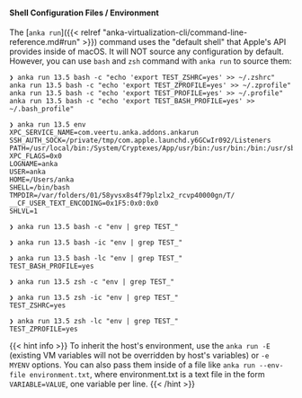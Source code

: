 #### Shell Configuration Files / Environment

The [`anka run`]({{< relref "anka-virtualization-cli/command-line-reference.md#run" >}}) command uses the "default shell" that Apple's API provides inside of macOS. It will NOT source any configuration by default. However, you can use `bash` and `zsh` command with `anka run` to source them:

```shell
❯ anka run 13.5 bash -c "echo 'export TEST_ZSHRC=yes' >> ~/.zshrc"
anka run 13.5 bash -c "echo 'export TEST_ZPROFILE=yes' >> ~/.zprofile"
anka run 13.5 bash -c "echo 'export TEST_PROFILE=yes' >> ~/.profile"
anka run 13.5 bash -c "echo 'export TEST_BASH_PROFILE=yes' >> ~/.bash_profile"

❯ anka run 13.5 env
XPC_SERVICE_NAME=com.veertu.anka.addons.ankarun
SSH_AUTH_SOCK=/private/tmp/com.apple.launchd.y6GCwIr092/Listeners
PATH=/usr/local/bin:/System/Cryptexes/App/usr/bin:/usr/bin:/bin:/usr/sbin:/sbin:/var/run/com.apple.security.cryptexd/codex.system/bootstrap/usr/local/bin:/var/run/com.apple.security.cryptexd/codex.system/bootstrap/usr/bin:/var/run/com.apple.security.cryptexd/codex.system/bootstrap/usr/appleinternal/bin
XPC_FLAGS=0x0
LOGNAME=anka
USER=anka
HOME=/Users/anka
SHELL=/bin/bash
TMPDIR=/var/folders/01/58yvsx8s4f79plzlx2_rcvp40000gn/T/
__CF_USER_TEXT_ENCODING=0x1F5:0x0:0x0
SHLVL=1

❯ anka run 13.5 bash -c "env | grep TEST_"

❯ anka run 13.5 bash -ic "env | grep TEST_"

❯ anka run 13.5 bash -lc "env | grep TEST_"
TEST_BASH_PROFILE=yes

❯ anka run 13.5 zsh -c "env | grep TEST_"

❯ anka run 13.5 zsh -ic "env | grep TEST_"
TEST_ZSHRC=yes

❯ anka run 13.5 zsh -lc "env | grep TEST_"
TEST_ZPROFILE=yes
```

{{< hint info >}}
To inherit the host's environment, use the `anka run -E` (existing VM variables will not be overridden by host's variables) or `-e MYENV` options. You can also pass them inside of a file like `anka run --env-file environment.txt`, where environment.txt is a text file in the form `VARIABLE=VALUE`, one variable per line.
{{< /hint >}}
